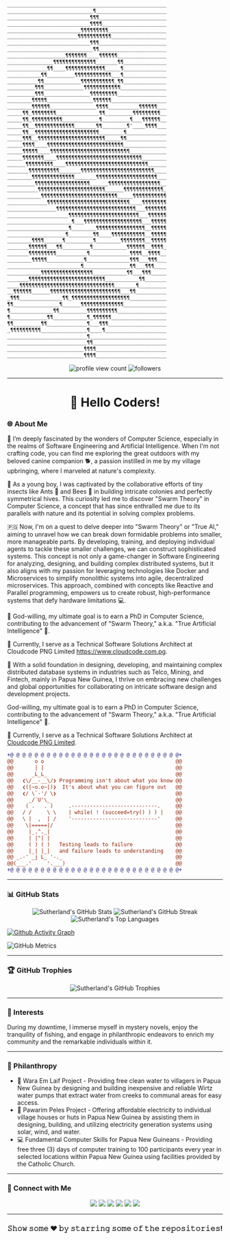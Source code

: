 ```diff
____________________________________________________
____________________________¶_______________________
___________________________¶¶¶______________________
___________________________¶¶¶¶_____________________
________________________¶¶¶¶¶¶¶¶¶___________________
_______________________¶¶¶¶¶¶¶¶¶¶¶__________________
___________________________¶¶¶______________________
____________________________¶¶______________________
___________________¶¶¶¶¶¶¶____¶¶¶¶¶¶________________
_______________¶¶¶¶¶¶¶¶¶¶¶¶¶¶_______¶¶______________
_____________¶¶____¶¶¶¶¶¶¶¶¶¶¶¶¶_____¶______________
___________¶¶_________¶¶¶¶¶¶¶¶¶¶¶¶___¶______________
__________¶¶____________¶¶¶¶¶¶¶¶¶¶¶_¶¶______________
_________¶¶¶_____________¶¶¶¶¶¶¶¶¶¶¶¶_______________
_________¶¶¶_______________¶¶¶¶¶¶¶¶¶________________
________¶¶¶¶¶_______________¶¶¶¶¶¶__________________
________¶¶¶¶¶¶_______________¶¶¶¶__________¶¶¶¶¶¶___
_____¶¶_¶¶¶¶¶¶¶¶______________¶¶_________¶¶¶¶¶¶¶¶¶__
_____¶¶_¶¶¶¶¶¶¶¶¶¶____________¶_________¶___¶¶¶¶¶¶__
_____¶¶__¶¶¶¶¶¶¶¶¶¶¶¶¶_______¶¶________¶'____¶¶¶¶___
_____¶¶__¶¶¶¶¶¶¶¶¶¶¶¶¶¶¶¶¶¶¶¶¶________¶_____________
_____¶¶¶__¶¶¶¶¶¶¶¶¶¶¶¶¶¶¶¶¶¶¶¶¶¶_____¶¶_____________
_____¶¶¶¶____¶¶¶¶¶¶¶¶¶¶¶¶¶¶¶¶¶¶¶¶¶¶¶¶¶______________
_____¶¶¶¶¶____¶¶¶¶¶¶¶¶¶¶¶¶¶¶¶¶¶¶¶¶¶¶¶¶¶¶____________
_____¶¶¶¶¶¶¶____¶¶¶¶¶¶¶¶¶¶¶¶¶¶¶¶¶¶¶¶¶¶¶¶¶¶¶¶________
______¶¶¶¶¶¶¶¶¶____¶¶¶¶¶¶¶¶¶¶¶¶¶¶¶¶¶¶¶¶¶¶¶¶¶¶¶______
_______¶¶¶¶¶¶¶¶¶¶_______¶¶¶¶¶¶¶¶¶¶¶¶¶¶¶¶¶¶¶¶¶¶¶¶____
________¶¶¶¶¶¶¶¶¶¶¶¶¶¶_______¶¶¶¶¶¶¶¶¶¶¶¶¶¶¶¶¶¶¶¶___
_________¶¶¶¶¶¶¶¶¶¶¶¶¶¶¶¶¶¶______¶¶¶¶¶¶¶¶¶¶¶¶¶¶¶¶¶__
__________¶¶¶¶¶¶¶¶¶¶¶¶¶¶¶¶¶¶¶¶¶¶______¶¶¶¶¶¶¶¶¶¶¶¶¶_
___________¶¶¶¶¶¶¶¶¶¶¶¶¶¶¶¶¶¶¶¶¶¶¶¶¶_____¶¶¶¶¶¶¶¶¶¶¶
_____________¶¶¶¶¶¶¶¶¶¶¶¶¶¶¶¶¶¶¶¶¶¶¶¶¶¶¶____¶¶¶¶¶¶¶¶
________________¶¶¶¶¶¶¶¶¶¶¶¶¶¶¶¶¶¶¶¶¶¶¶¶¶¶___¶¶¶¶¶¶¶
____________________¶¶¶¶¶¶¶¶¶¶¶¶¶¶¶¶¶¶¶¶¶¶¶___¶¶¶¶¶¶
_____________________¶___¶¶¶¶¶¶¶¶¶¶¶¶¶¶¶¶¶¶¶___¶¶¶¶¶
____________________¶________¶¶¶¶¶¶¶¶¶¶¶¶¶¶¶¶__¶¶¶¶¶
___________________¶________¶¶____¶¶¶¶¶¶¶¶¶¶¶__¶¶¶¶¶
________¶¶¶¶______¶_________¶________¶¶¶¶¶¶¶¶__¶¶¶¶¶
_______¶¶¶¶¶¶___¶¶_________¶___________¶¶¶¶¶¶__¶¶¶¶_
_______¶¶¶¶¶¶¶¶¶__________¶_____________¶¶¶¶__¶¶¶¶__
________¶¶¶¶¶____________¶______________¶¶¶___¶¶¶___
________________________¶_______________¶¶___¶¶¶____
___________¶¶¶¶¶¶¶¶¶¶¶¶¶¶¶¶¶___________¶¶___¶¶¶_____
_______¶¶¶¶¶¶¶¶¶¶¶¶¶¶¶¶¶¶¶¶¶¶¶¶¶___________¶¶_______
____¶¶¶¶¶¶¶¶¶¶¶¶¶¶¶¶¶¶¶¶¶¶¶¶¶¶¶¶¶¶¶_______¶_________
__¶¶¶¶¶¶______¶¶¶¶¶¶¶¶¶¶¶¶¶¶¶¶¶¶¶¶¶¶¶___¶¶__________
_¶¶¶______________¶¶_¶¶¶¶¶¶¶¶¶¶¶¶¶¶¶¶¶¶¶____________
¶¶_______________¶______¶¶¶¶¶¶¶¶¶¶¶¶¶¶______________
¶______________¶¶_________¶¶¶¶¶¶¶¶¶¶________________
¶____________¶¶___________¶_¶¶¶¶¶¶__________________
¶¶_________¶¶_____________¶___¶¶¶___________________
_¶¶¶¶¶¶¶¶¶¶_______________¶____¶____________________
__________________________¶_________________________
__________________________¶¶________________________
_________________________¶¶¶¶_______________________
_________________________¶¶¶¶_______________________

```
<p align="center">
  <img src="https://komarev.com/ghpvc/?username=sutherlandnele&style=flat-square&color=blue" alt="profile view count"/>
  <img src="https://img.shields.io/github/followers/sutherlandnele?label=Followers&style=social" alt="followers"/>
</p>

---

<h1 align="center">👋 Hello Coders!</h1>

### 🌐 About Me

👀 I’m deeply fascinated by the wonders of Computer Science, especially in the realms of Software Engineering and Artificial Intelligence. When I'm not crafting code, you can find me exploring the great outdoors with my beloved canine companion 🐕, a passion instilled in me by my village upbringing, where I marveled at nature's complexity.

🐜 As a young boy, I was captivated by the collaborative efforts of tiny insects like Ants 🐜 and Bees 🐝 in building intricate colonies and perfectly symmetrical hives. This curiosity led me to discover "Swarm Theory" in Computer Science, a concept that has since enthralled me due to its parallels with nature and its potential in solving complex problems.

🇵🇬 Now, I'm on a quest to delve deeper into "Swarm Theory" or "True AI," aiming to unravel how we can break down formidable problems into smaller, more manageable parts. By developing, training, and deploying individual agents to tackle these smaller challenges, we can construct sophisticated systems. This concept is not only a game-changer in Software Engineering for analyzing, designing, and building complex distributed systems, but it also aligns with my passion for leveraging technologies like Docker and Microservices to simplify monolithic systems into agile, decentralized microservices. This approach, combined with concepts like Reactive and Parallel programming, empowers us to create robust, high-performance systems that defy hardware limitations 💻.

👼 God-willing, my ultimate goal is to earn a PhD in Computer Science, contributing to the advancement of "Swarm Theory," a.k.a. "True Artificial Intelligence" 🤖.

🌱 Currently, I serve as a Technical Software Solutions Architect at Cloudcode PNG Limited https://www.cloudcode.com.pg.

💞️ With a solid foundation in designing, developing, and maintaining complex distributed database systems in industries such as Telco, Mining, and Fintech, mainly in Papua New Guinea, I thrive on embracing new challenges and global opportunities for collaborating on intricate software design and development projects.

God-willing, my ultimate goal is to earn a PhD in Computer Science, contributing to the advancement of "Swarm Theory," a.k.a. "True Artificial Intelligence" 🤖.

🌱 Currently, I serve as a Technical Software Solutions Architect at [Cloudcode PNG Limited](https://www.cloudcode.com.pg).

```diff
+@ @ @ @ @ @ @ @ @ @ @ @ @ @ @ @ @ @ @ @ @ @ @ @ @ @ @ @+
@@       o o                                           @@
@@       | |                                           @@
@@      _L_L_                                          @@
@@   ❮\/__-__\/❯ Programming isn't about what you know @@
@@   ❮(|~o.o~|)❯  It's about what you can figure out   @@
@@   ❮/ \`-'/ \❯                                       @@
@@     _/`U'\_                                         @@
@@    ( .   . )     .----------------------------.     @@
@@   / /     \ \    | while( ! (succeed=try() ) ) |    @@
@@   \ |  ,  | /    '----------------------------'     @@
@@    \|=====|/                                        @@
@@     |_.^._|                                         @@
@@     | |"| |                                         @@
@@     ( ) ( )   Testing leads to failure              @@
@@     |_| |_|   and failure leads to understanding    @@
@@ _.-' _j L_ '-._                                     @@
@@(___.'     '.___)                                    @@
+@ @ @ @ @ @ @ @ @ @ @ @ @ @ @ @ @ @ @ @ @ @ @ @ @ @ @ @+
```

---

### 📊 GitHub Stats

<p align="center">
  <img src="https://github-readme-stats.vercel.app/api?username=sutherlandnele&show_icons=true&theme=algolia" alt="Sutherland's GitHub Stats"/>
  <img src="https://github-readme-streak-stats.herokuapp.com/?user=sutherlandnele&theme=algolia" alt="Sutherland's GitHub Streak"/>
  <img src="https://github-readme-stats.vercel.app/api/top-langs/?username=sutherlandnele&layout=compact&theme=algolia" alt="Sutherland's Top Languages"/>
</p>

[![Github Activity Graph](https://github-readme-activity-graph.vercel.app/graph?username=sutherlandnele&theme=github-compact)](https://github.com/sutherlandnele/github-readme-activity-graph)

![GitHub Metrics](./github-metrics.svg)

---

### 🏆 GitHub Trophies

<p align="center">
  <img src="https://github-profile-trophy.vercel.app/?username=sutherlandnele&theme=nord&column=7" alt="Sutherland's GitHub Trophies"/>
</p>

---

### 🎣 Interests

During my downtime, I immerse myself in mystery novels, enjoy the tranquility of fishing, and engage in philanthropic endeavors to enrich my community and the remarkable individuals within it.

---

### 🚀 Philanthropy

* 🚰 Wara Em Laif Project - Providing free clean water to villagers in Papua New Guinea by designing and building inexpensive and reliable Wirtz water pumps that extract water from creeks to communal areas for easy access.
* 🔌 Pawarim Peles Project - Offering affordable electricity to individual village houses or huts in Papua New Guinea by assisting them in designing, building, and utilizing electricity generation systems using solar, wind, and water.
* 💻 Fundamental Computer Skills for Papua New Guineans - Providing free three (3) days of computer training to 100 participants every year in selected locations within Papua New Guinea using facilities provided by the Catholic Church.

---

### 🤝 Connect with Me

<p align="center">
  <a href="https://www.linkedin.com/in/suthzy/" target="_blank"><img src="https://img.shields.io/badge/-LinkedIn-%230077B5?style=flat&logo=LinkedIn&logoColor=white"/></a>
  <a href="https://twitter.com/suthzy" target="_blank"><img src="https://img.shields.io/twitter/follow/suthzy?label=Follow&style=social" /></a>
  <a href="https://g.dev/suthzy" target="_blank"><img src="https://img.shields.io/badge/-Google_Developer-%234285F4?style=flat&logo=Google&logoColor=white" /></a>
  <a href="https://www.youtube.com/channel/UCTwEHtse7yzRgVm4HZRIbT" target="_blank"><img src="https://img.shields.io/badge/-YouTube-%23FF0000?style=flat&logo=YouTube&logoColor=white"/></a>
  <a href="https://www.facebook.com/cloudcodepng" target="_blank"><img src="https://img.shields.io/badge/-Facebook-%231877F2?style=flat&logo=Facebook&logoColor=white"/></a>
  <a href="https://wa.me/+67579264133" target="_blank"><img src="https://img.shields.io/badge/-WhatsApp-%2325D366?style=flat&logo=WhatsApp&logoColor=white"/></a>

</p>

---

<div align="center">

### 𝚂𝚑𝚘𝚠 𝚜𝚘𝚖𝚎 ❤️ 𝚋𝚢 𝚜𝚝𝚊𝚛𝚛𝚒𝚗𝚐 𝚜𝚘𝚖𝚎 𝚘𝚏 𝚝𝚑𝚎 𝚛𝚎𝚙𝚘𝚜𝚒𝚝𝚘𝚛𝚒𝚎𝚜!

</div>

